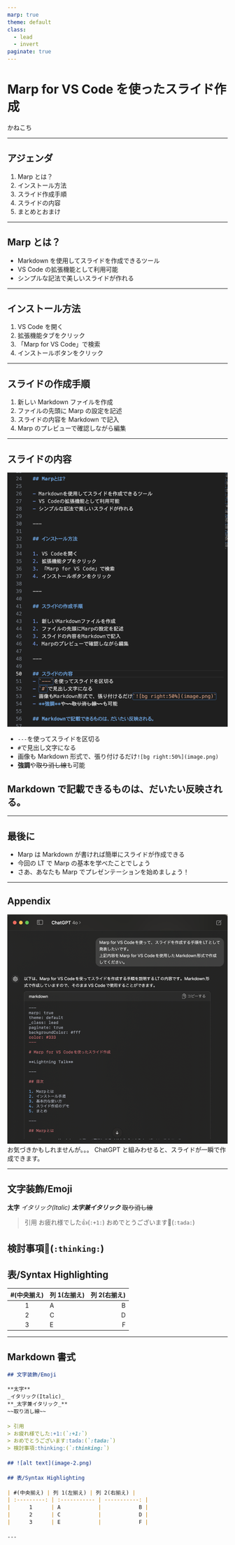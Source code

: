 ```yaml
---
marp: true
theme: default
class:
  - lead
  - invert
paginate: true
---
```


# Marp for VS Code を使ったスライド作成

かねこち

---

## アジェンダ

1. Marp とは？
2. インストール方法
3. スライド作成手順
4. スライドの内容
5. まとめとおまけ

---

## Marp とは？

- Markdown を使用してスライドを作成できるツール
- VS Code の拡張機能として利用可能
- シンプルな記法で美しいスライドが作れる

---

## インストール方法

1. VS Code を開く
2. 拡張機能タブをクリック
3. 「Marp for VS Code」で検索
4. インストールボタンをクリック

---

## スライドの作成手順

1. 新しい Markdown ファイルを作成
2. ファイルの先頭に Marp の設定を記述
3. スライドの内容を Markdown で記入
4. Marp のプレビューで確認しながら編集

---

## スライドの内容

![bg right:50%](images/2024-06-06-20-53-25.png)

- `---`を使ってスライドを区切る
- `#`で見出し文字になる
- 画像も Markdown 形式で、張り付けるだけ`![bg right:50%](image.png)`
- **強調**や~~取り消し線~~も可能

## Markdown で記載できるものは、だいたい反映される。

---

## 最後に

- Marp は Markdown が書ければ簡単にスライドが作成できる
- 今回の LT で Marp の基本を学べたことでしょう
- さあ、あなたも Marp でプレゼンテーションを始めましょう！

---

## Appendix

![bg right:50%](images/2024-06-06-20-54-13.png)
お気づきかもしれませんが。。。
ChatGPT と組みわせると、スライドが一瞬で作成できます。

---

## 文字装飾/Emoji

**太字**
_イタリック(Italic)_
**_太字兼イタリック_**
~~取り消し線~~

> 引用
> お疲れ様でした:+1:(`:+1:`)
> おめでとうございます:tada:(`:tada:`)

## 検討事項:thinking:(`:thinking:`)

## 表/Syntax Highlighting

| #(中央揃え) | 列 1(左揃え) | 列 2(右揃え) |
| :---------: | :----------- | -----------: |
|      1      | A            |            B |
|      2      | C            |            D |
|      3      | E            |            F |

---

## Markdown 書式

```markdown
## 文字装飾/Emoji

**太字**
_イタリック(Italic)_
**_太字兼イタリック_**
~~取り消し線~~

> 引用
> お疲れ様でした:+1:(`:+1:`)
> おめでとうございます:tada:(`:tada:`)
> 検討事項:thinking:(`:thinking:`)

## ![alt text](image-2.png)

## 表/Syntax Highlighting

| #(中央揃え) | 列 1(左揃え) | 列 2(右揃え) |
| :---------: | :----------- | -----------: |
|      1      | A            |            B |
|      2      | C            |            D |
|      3      | E            |            F |

---
```

